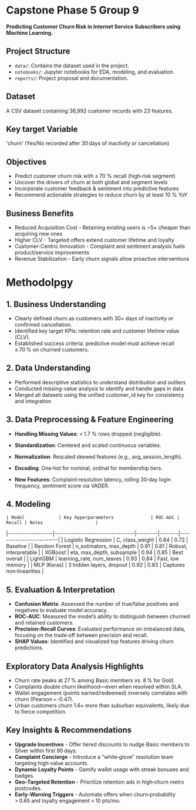 
# Capstone Phase 5 Group 9
**Predicting Customer Churn Risk in Internet Service Subscribers using Machine Learning.**

## Project Structure
- `data/`: Contains the dataset used in the project.
- `notebooks/`: Jupyter notebooks for EDA, modeling, and evaluation.
- `reports/`: Project proposal and documentation.

## Dataset
A CSV dataset containing 36,992 customer records with 23 features.
## Key target Variable 
'churn' (Yes/No recorded after 30 days of inactivity or cancellation)

## Objectives
- Predict customer churn risk with ≥ 70 % recall (high‑risk segment)
- Uncover the drivers of churn at both global and segment levels
- Incorporate customer feedback & sentiment into predictive features
- Recommend actionable strategies to reduce churn by at least 10 % YoY

## Business Benefits
- Reduced Acquisition Cost - Retaining existing users is ~5× cheaper than 
  acquiring new ones
- Higher CLV - Targeted offers extend customer lifetime and loyalty
- Customer-Centric Innovation - Complaint and sentiment analysis fuels product/service improvements
- Revenue Stabilization - Early churn signals allow proactive interventions

# Methodolpgy
## 1. Business Understanding
- Clearly defined churn as customers with 30+ days of inactivity or confirmed cancellation.
- Identified key target KPIs: retention rate and customer lifetime value (CLV).
- Established success criteria: predictive model must achieve recall ≥ 70 % on churned customers.
## 2. Data Understanding
- Performed descriptive statistics to understand distribution and outliers
- Conducted missing-value analysis to identify and handle gaps in data
- Merged all datasets using the unified customer_id key for consistency and 
  integration
## 3. Data Preprocessing & Feature Engineering
- **Handling Missing Values**: < 1.7 % rows dropped (negligible).

- **Standardization**: Centered and scaled continuous variables.

- **Normalization**: Rescaled skewed features (e.g., avg_session_length).

- **Encoding**: One‑hot for nominal, ordinal for membership tiers.

- **New Features**: Complaint‑resolution latency, rolling 30‑day login 
   frequency, sentiment score via VADER.
## 4. Modeling
    | Model             | Key Hyperparameters              | ROC‑AUC | Recall | Notes                    |
|-------------------|----------------------------------|---------|--------|--------------------------|
| Logistic Regression | C, class_weight                 | 0.84    | 0.72   | Baseline                 |
| Random Forest     | n_estimators, max_depth          | 0.91    | 0.81   | Robust, interpretable    |
| XGBoost           | eta, max_depth, subsample        | 0.94    | 0.85   | Best overall             |
| LightGBM          | learning_rate, num_leaves        | 0.93    | 0.84   | Fast, low memory         |
| MLP (Keras)       | 3 hidden layers, dropout          | 0.92    | 0.83   | Captures non‑linearities |

## 5. Evaluation & Interpretation

- **Confusion Matrix**: Assessed the number of true/false positives and negatives to evaluate model accuracy.
- **ROC‑AUC**: Measured the model’s ability to distinguish between churned and retained customers.
- **Precision‑Recall Curves**: Evaluated performance on imbalanced data, focusing on the trade‑off between precision and recall.
- **SHAP Values**: Identified and visualized top features driving churn predictions.

## Exploratory Data Analysis Highlights

- Churn rate peaks at 27 % among Basic members vs. 8 % for Gold.
- Complaints double churn likelihood—even when resolved within SLA.
- Wallet engagement (points earned/redeemed) inversely correlates with churn (Pearson = ‑0.47).
- Urban customers churn 1.6× more than suburban equivalents, likely due to fierce competition.

## Key Insights & Recommendations

- **Upgrade Incentives** - Offer tiered discounts to nudge Basic members to Silver within first 90 days.
- **Complaint Concierge** - Introduce a “white‑glove” resolution team targeting high‑value accounts.
- **Dynamic Loyalty Points** - Gamify wallet usage with streak bonuses and badges.
- **Geo‑Targeted Retention** - Prioritize retention ads in high‑churn metro postcodes.
- **Early‑Warning Triggers** - Automate offers when churn‑probability > 0.65 and loyalty engagement < 10 pts/mo.


   


